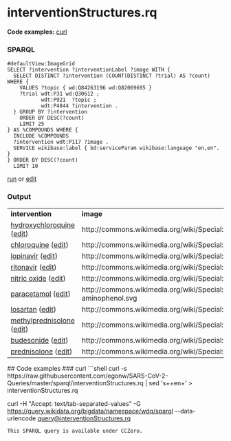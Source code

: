# interventionStructures.rq
**Code examples:** [curl](#curl)
### SPARQL
```sparql
#defaultView:ImageGrid
SELECT ?intervention ?interventionLabel ?image WITH {
  SELECT DISTINCT ?intervention (COUNT(DISTINCT ?trial) AS ?count) WHERE {
    VALUES ?topic { wd:Q84263196 wd:Q82069695 }
    ?trial wdt:P31 wd:Q30612 ;
           wdt:P921  ?topic ;
           wdt:P4844 ?intervention .
  } GROUP BY ?intervention
    ORDER BY DESC(?count)
    LIMIT 25
} AS %COMPOUNDS WHERE {
  INCLUDE %COMPOUNDS
  ?intervention wdt:P117 ?image .
  SERVICE wikibase:label { bd:serviceParam wikibase:language "en,en". }
} ORDER BY DESC(?count)
  LIMIT 10
```
[run](https://query.wikidata.org/embed.html#%23defaultView%3AImageGrid%0ASELECT%20%3Fintervention%20%3FinterventionLabel%20%3Fimage%20WITH%20%7B%0A%20%20SELECT%20DISTINCT%20%3Fintervention%20%28COUNT%28DISTINCT%20%3Ftrial%29%20AS%20%3Fcount%29%20WHERE%20%7B%0A%20%20%20%20VALUES%20%3Ftopic%20%7B%20wd%3AQ84263196%20wd%3AQ82069695%20%7D%0A%20%20%20%20%3Ftrial%20wdt%3AP31%20wd%3AQ30612%20%3B%0A%20%20%20%20%20%20%20%20%20%20%20wdt%3AP921%20%20%3Ftopic%20%3B%0A%20%20%20%20%20%20%20%20%20%20%20wdt%3AP4844%20%3Fintervention%20.%0A%20%20%7D%20GROUP%20BY%20%3Fintervention%0A%20%20%20%20ORDER%20BY%20DESC%28%3Fcount%29%0A%20%20%20%20LIMIT%2025%0A%7D%20AS%20%25COMPOUNDS%20WHERE%20%7B%0A%20%20INCLUDE%20%25COMPOUNDS%0A%20%20%3Fintervention%20wdt%3AP117%20%3Fimage%20.%0A%20%20SERVICE%20wikibase%3Alabel%20%7B%20bd%3AserviceParam%20wikibase%3Alanguage%20%22en%2Cen%22.%20%7D%0A%7D%20ORDER%20BY%20DESC%28%3Fcount%29%0A%20%20LIMIT%2010%0A) or [edit](https://query.wikidata.org/#%23defaultView%3AImageGrid%0ASELECT%20%3Fintervention%20%3FinterventionLabel%20%3Fimage%20WITH%20%7B%0A%20%20SELECT%20DISTINCT%20%3Fintervention%20%28COUNT%28DISTINCT%20%3Ftrial%29%20AS%20%3Fcount%29%20WHERE%20%7B%0A%20%20%20%20VALUES%20%3Ftopic%20%7B%20wd%3AQ84263196%20wd%3AQ82069695%20%7D%0A%20%20%20%20%3Ftrial%20wdt%3AP31%20wd%3AQ30612%20%3B%0A%20%20%20%20%20%20%20%20%20%20%20wdt%3AP921%20%20%3Ftopic%20%3B%0A%20%20%20%20%20%20%20%20%20%20%20wdt%3AP4844%20%3Fintervention%20.%0A%20%20%7D%20GROUP%20BY%20%3Fintervention%0A%20%20%20%20ORDER%20BY%20DESC%28%3Fcount%29%0A%20%20%20%20LIMIT%2025%0A%7D%20AS%20%25COMPOUNDS%20WHERE%20%7B%0A%20%20INCLUDE%20%25COMPOUNDS%0A%20%20%3Fintervention%20wdt%3AP117%20%3Fimage%20.%0A%20%20SERVICE%20wikibase%3Alabel%20%7B%20bd%3AserviceParam%20wikibase%3Alanguage%20%22en%2Cen%22.%20%7D%0A%7D%20ORDER%20BY%20DESC%28%3Fcount%29%0A%20%20LIMIT%2010%0A)


### Output
<table>
  <tr>
    <td><b>intervention</b></td>
    <td><b>image</b></td>
  </tr>
  <tr>
    <td><a href="https://scholia.toolforge.org/Q421094">hydroxychloroquine</a> (<a href="http://www.wikidata.org/entity/Q421094">edit</a>)</td>
    <td>http://commons.wikimedia.org/wiki/Special:FilePath/Hydroxychloroquine.svg</td>
  </tr>
  <tr>
    <td><a href="https://scholia.toolforge.org/Q422438">chloroquine</a> (<a href="http://www.wikidata.org/entity/Q422438">edit</a>)</td>
    <td>http://commons.wikimedia.org/wiki/Special:FilePath/Chloroquine.svg</td>
  </tr>
  <tr>
    <td><a href="https://scholia.toolforge.org/Q422585">lopinavir</a> (<a href="http://www.wikidata.org/entity/Q422585">edit</a>)</td>
    <td>http://commons.wikimedia.org/wiki/Special:FilePath/Lopinavir.svg</td>
  </tr>
  <tr>
    <td><a href="https://scholia.toolforge.org/Q422618">ritonavir</a> (<a href="http://www.wikidata.org/entity/Q422618">edit</a>)</td>
    <td>http://commons.wikimedia.org/wiki/Special:FilePath/Ritonavir.svg</td>
  </tr>
  <tr>
    <td><a href="https://scholia.toolforge.org/Q207843">nitric oxide</a> (<a href="http://www.wikidata.org/entity/Q207843">edit</a>)</td>
    <td>http://commons.wikimedia.org/wiki/Special:FilePath/Nitric%20oxide.svg</td>
  </tr>
  <tr>
    <td><a href="https://scholia.toolforge.org/Q57055">paracetamol</a> (<a href="http://www.wikidata.org/entity/Q57055">edit</a>)</td>
    <td>http://commons.wikimedia.org/wiki/Special:FilePath/N-Acetyl-p-aminophenol.svg</td>
  </tr>
  <tr>
    <td><a href="https://scholia.toolforge.org/Q410074">losartan</a> (<a href="http://www.wikidata.org/entity/Q410074">edit</a>)</td>
    <td>http://commons.wikimedia.org/wiki/Special:FilePath/Losartan%20structure.png</td>
  </tr>
  <tr>
    <td><a href="https://scholia.toolforge.org/Q417222">methylprednisolone</a> (<a href="http://www.wikidata.org/entity/Q417222">edit</a>)</td>
    <td>http://commons.wikimedia.org/wiki/Special:FilePath/Methylprednisolone.svg</td>
  </tr>
  <tr>
    <td><a href="https://scholia.toolforge.org/Q422212">budesonide</a> (<a href="http://www.wikidata.org/entity/Q422212">edit</a>)</td>
    <td>http://commons.wikimedia.org/wiki/Special:FilePath/Budesonide.png</td>
  </tr>
  <tr>
    <td><a href="https://scholia.toolforge.org/Q11426176">prednisolone</a> (<a href="http://www.wikidata.org/entity/Q11426176">edit</a>)</td>
    <td>http://commons.wikimedia.org/wiki/Special:FilePath/Prednisolone.svg</td>
  </tr>
</table>
## Code examples
### curl
```shell
curl -s https://raw.githubusercontent.com/egonw/SARS-CoV-2-Queries/master/sparql/interventionStructures.rq | sed 's+<lang/>+en+' > interventionStructures.rq

curl -H "Accept: text/tab-separated-values" -G https://query.wikidata.org/bigdata/namespace/wdq/sparql --data-urlencode query@interventionStructures.rq
```
This SPARQL query is available under CCZero.

